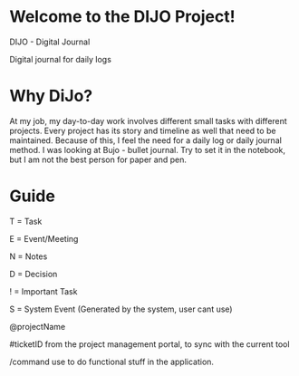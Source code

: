 # Welcome to the DIJO Project!

DIJO - Digital Journal

Digital journal for daily logs

# Why DiJo?

At my job, my day-to-day work involves different small tasks with different projects. Every project has its story and timeline as well that need to be maintained. Because of this, I feel the need for a daily log or daily journal method. I was looking at Bujo - bullet journal. Try to set it in the notebook, but I am not the best person for paper and pen.

# Guide

T = Task

E = Event/Meeting

N = Notes

D = Decision

! = Important Task

S = System Event (Generated by the system, user cant use)

@projectName

#ticketID from the project management portal, to sync with the current tool

/command use to do functional stuff in the application.
